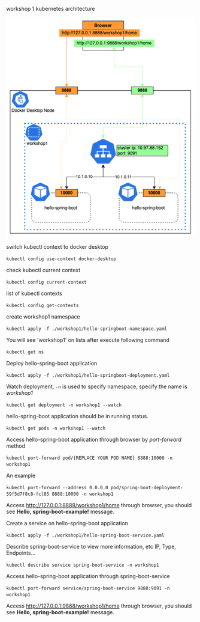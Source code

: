 workshop 1 kubernetes architecture

![workshop1](./workshop1.png)

switch kubectl context to docker desktop

```kubectl config use-context docker-desktop```

check kubectl current context

```kubectl config current-context```

list of kubectl contexts

```kubectl config get-contexts```

create workshop1 namespace

```kubectl apply -f ./workshop1/hello-springboot-namespace.yaml```

You will see 'workshop1' on lists after execute following command

```kubectl get ns```

Deploy hello-spring-boot application

```kubectl apply -f ./workshop1/hello-springboot-deployment.yaml```

Watch deployment, `-n` is used to specify namespace, specify the name is *workshop1*

```kubectl get deployment -n workshop1 --watch```

hello-spring-boot application should be in running status.

```kubectl get pods -n workshop1 --watch```

Access hello-spring-boot application through browser by *port-forward* method

```kubectl port-forward pod/{REPLACE YOUR POD NAME} 8888:10000 -n workshop1```

An example

```kubectl port-forward --address 0.0.0.0 pod/spring-boot-deployment-59f5d7f8c8-fcl85 8888:10000 -n workshop1```

Access http://127.0.0.1:8888/workshop1/home through browser, you should see **Hello, spring-boot-example!** message.

Create a service on hello-spring-boot application

```kubectl apply -f ./workshop1/hello-spring-boot-service.yaml```

Describe spring-boot-service to view more information, etc IP, Type, Endpoints...

```kubectl describe service spring-boot-service -n workshop1```

Access hello-spring-boot application through spring-boot-service

```kubectl port-forward service/spring-boot-service 9888:9091 -n workshop1```

Access http://127.0.0.1:9888/workshop1/home through browser, you should see **Hello, spring-boot-example!** message.